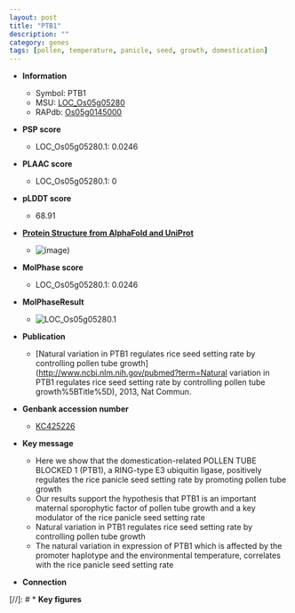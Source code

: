 ```yaml
---
layout: post
title: "PTB1"
description: ""
category: genes
tags: [pollen, temperature, panicle, seed, growth, domestication]
---
```


* **Information**  
    + Symbol: PTB1  
    + MSU: [LOC_Os05g05280](http://rice.plantbiology.msu.edu/cgi-bin/ORF_infopage.cgi?orf=LOC_Os05g05280)  
    + RAPdb: [Os05g0145000](http://rapdb.dna.affrc.go.jp/viewer/gbrowse_details/irgsp1?name=Os05g0145000)  

* **PSP score**  
    + LOC_Os05g05280.1: 0.0246 

* **PLAAC score**  
    + LOC_Os05g05280.1: 0 

* **pLDDT score**
    + 68.91

* **[Protein Structure from AlphaFold and UniProt](https://www.uniprot.org/uniprotkb/Q6AUI1/entry#structure)**
    + ![image](https://ricepsp.github.io/images/Q6/AF-Q6AUI1-F1.png))

* **MolPhase score**
    + LOC_Os05g05280.1: 0.0246

* **MolPhaseResult**
    + ![LOC_Os05g05280.1](https://ricepsp.github.io/pictures/LOC_Os05g/LOC_Os05g05280.1.png)

* **Publication**  
    + [Natural variation in PTB1 regulates rice seed setting rate by controlling pollen tube growth](http://www.ncbi.nlm.nih.gov/pubmed?term=Natural variation in PTB1 regulates rice seed setting rate by controlling pollen tube growth%5BTitle%5D), 2013, Nat Commun.

* **Genbank accession number**  
    + [KC425226](http://www.ncbi.nlm.nih.gov/nuccore/KC425226)

* **Key message**  
    + Here we show that the domestication-related POLLEN TUBE BLOCKED 1 (PTB1), a RING-type E3 ubiquitin ligase, positively regulates the rice panicle seed setting rate by promoting pollen tube growth
    + Our results support the hypothesis that PTB1 is an important maternal sporophytic factor of pollen tube growth and a key modulator of the rice panicle seed setting rate
    + Natural variation in PTB1 regulates rice seed setting rate by controlling pollen tube growth
    + The natural variation in expression of PTB1 which is affected by the promoter haplotype and the environmental temperature, correlates with the rice panicle seed setting rate

* **Connection**  

[//]: # * **Key figures**  


